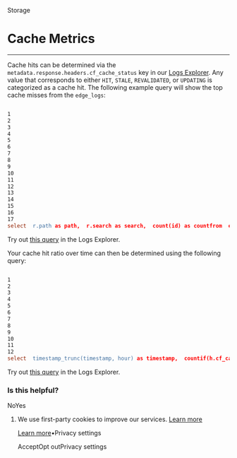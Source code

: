 Storage

# Cache Metrics

* * *

Cache hits can be determined via the `metadata.response.headers.cf_cache_status` key in our [Logs Explorer](https://supabase.com/docs/guides/platform/logs#logs-explorer). Any value that corresponds to either `HIT`, `STALE`, `REVALIDATED`, or `UPDATING` is categorized as a cache hit.
The following example query will show the top cache misses from the `edge_logs`:

```flex

1
2
3
4
5
6
7
8
9
10
11
12
13
14
15
16
17
select  r.path as path,  r.search as search,  count(id) as countfrom  edge_logs as f  cross join unnest(f.metadata) as m  cross join unnest(m.request) as r  cross join unnest(m.response) as res  cross join unnest(res.headers) as hwhere  starts_with(r.path, '/storage/v1/object')  and r.method = 'GET'  and h.cf_cache_status in ('MISS', 'NONE/UNKNOWN', 'EXPIRED', 'BYPASS', 'DYNAMIC')group by path, searchorder by count desclimit 50;
```

Try out [this query](https://supabase.com/dashboard/project/_/logs/explorer?q=%0Aselect%0A++r.path+as+path%2C%0A++r.search+as+search%2C%0A++count%28id%29+as+count%0Afrom%0A++edge_logs+as+f%0A++cross+join+unnest%28f.metadata%29+as+m%0A++cross+join+unnest%28m.request%29+as+r%0A++cross+join+unnest%28m.response%29+as+res%0A++cross+join+unnest%28res.headers%29+as+h%0Awhere%0A++starts_with%28r.path%2C+%27%2Fstorage%2Fv1%2Fobject%27%29%0A++and+r.method+%3D+%27GET%27%0A++and+h.cf_cache_status+in+%28%27MISS%27%2C+%27NONE%2FUNKNOWN%27%2C+%27EXPIRED%27%2C+%27BYPASS%27%2C+%27DYNAMIC%27%29%0Agroup+by+path%2C+search%0Aorder+by+count+desc%0Alimit+50%3B) in the Logs Explorer.

Your cache hit ratio over time can then be determined using the following query:

```flex

1
2
3
4
5
6
7
8
9
10
11
12
select  timestamp_trunc(timestamp, hour) as timestamp,  countif(h.cf_cache_status in ('HIT', 'STALE', 'REVALIDATED', 'UPDATING')) / count(f.id) as ratiofrom  edge_logs as f  cross join unnest(f.metadata) as m  cross join unnest(m.request) as r  cross join unnest(m.response) as res  cross join unnest(res.headers) as hwhere starts_with(r.path, '/storage/v1/object') and r.method = 'GET'group by timestamporder by timestamp desc;
```

Try out [this query](https://supabase.com/dashboard/project/_/logs/explorer?q=%0Aselect%0A++timestamp_trunc%28timestamp%2C+hour%29+as+timestamp%2C%0A++countif%28h.cf_cache_status+in+%28%27HIT%27%2C+%27STALE%27%2C+%27REVALIDATED%27%2C+%27UPDATING%27%29%29+%2F+count%28f.id%29+as+ratio%0Afrom%0A++edge_logs+as+f%0A++cross+join+unnest%28f.metadata%29+as+m%0A++cross+join+unnest%28m.request%29+as+r%0A++cross+join+unnest%28m.response%29+as+res%0A++cross+join+unnest%28res.headers%29+as+h%0Awhere+starts_with%28r.path%2C+%27%2Fstorage%2Fv1%2Fobject%27%29+and+r.method+%3D+%27GET%27%0Agroup+by+timestamp%0Aorder+by+timestamp+desc%3B) in the Logs Explorer.

### Is this helpful?

NoYes

1. We use first-party cookies to improve our services. [Learn more](https://supabase.com/privacy#8-cookies-and-similar-technologies-used-on-our-european-services)



   [Learn more](https://supabase.com/privacy#8-cookies-and-similar-technologies-used-on-our-european-services)•Privacy settings





   AcceptOpt outPrivacy settings